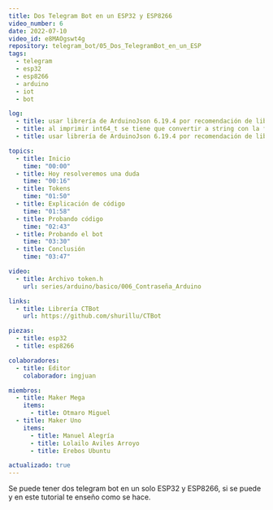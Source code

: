 ```yaml
---
title: Dos Telegram Bot en un ESP32 y ESP8266
video_number: 6
date: 2022-07-10
video_id: e8MAOgswt4g
repository: telegram_bot/05_Dos_TelegramBot_en_un_ESP
tags:
  - telegram
  - esp32
  - esp8266
  - arduino
  - iot
  - bot

log:
  - title: usar librería de ArduinoJson 6.19.4 por recomendación de librería CTBot
  - title: al imprimir int64_t se tiene que convertir a string con la función int64ToAscii, toca importar la librería "Utilities.h" que viene de CTbot
  - title: usar librería de ArduinoJson 6.19.4 por recomendación de librería CTBot

topics:
  - title: Inicio
    time: "00:00"
  - title: Hoy resolveremos una duda
    time: "00:16"
  - title: Tokens
    time: "01:50"
  - title: Explicación de código
    time: "01:58"
  - title: Probando código
    time: "02:43"
  - title: Probando el bot
    time: "03:30"
  - title: Conclusión
    time: "03:47"

video:
  - title: Archivo token.h
    url: series/arduino/basico/006_Contraseña_Arduino

links:
  - title: Librería CTBot
    url: https://github.com/shurillu/CTBot

piezas:
  - title: esp32
  - title: esp8266

colaboradores:
  - title: Editor
    colaborador: ingjuan

miembros:
  - title: Maker Mega
    items:
      - title: Otmaro Miguel
  - title: Maker Uno
    items:
      - title: Manuel Alegría
      - title: Lolailo Aviles Arroyo
      - title: Erebos Ubuntu

actualizado: true
---
```


Se puede tener dos telegram bot en un solo ESP32 y ESP8266, si se puede y en este tutorial te enseño como se hace.
